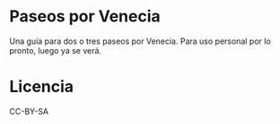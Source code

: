 # Paseos por Venecia

Una guía para dos o tres paseos por Venecia. Para uso personal por lo pronto, luego ya se verá.

# Licencia

CC-BY-SA

